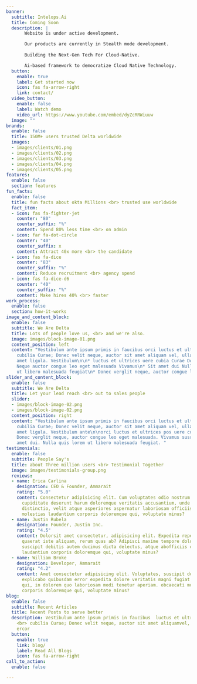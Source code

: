 ```yaml
---
banner:
  subtitle: Intelops.Ai
  title: Coming Soon
  description: |
       Website is under active development.

       Our products are currently in Stealth mode development.
       
       Building the Next-Gen Tech For Cloud-Native.

       Ai-based framework to democratize Cloud Native Technology.
  button:
    enable: true
    label: Get started now
    icon: fas fa-arrow-right
    link: contact/
  video_button:
    enable: false
    label: Watch demo
    video_url: https://www.youtube.com/embed/dyZcRRWiuuw
  image: ""
brands:
  enable: false
  title: 150M+ users trusted Delta worldwide
  images:
  - images/clients/01.png
  - images/clients/02.png
  - images/clients/03.png
  - images/clients/04.png
  - images/clients/05.png
features:
  enable: false
  section: features
fun_facts:
  enable: false
  title: fun facts about okta Millions <br> trusted use worldwide
  fact_item:
  - icon: fas fa-fighter-jet
    counter: "80"
    counter_suffix: "%"
    content: Spend 80% less time <br> on admin
  - icon: far fa-dot-circle
    counter: "40"
    counter_suffix: x
    content: Attract 40x more <br> the candidate
  - icon: fas fa-dice
    counter: "83"
    counter_suffix: "%"
    content: Reduce recruitment <br> agency spend
  - icon: fas fa-dice-d6
    counter: "40"
    counter_suffix: "%"
    content: Make hires 40% <br> faster
work_process:
  enable: false
  section: how-it-works
image_and_content_block:
  enable: false
  subtitle: We Are Delta
  title: Lots of people love us, <br> and we're also.
  image: images/block-image-01.png
  content_position: left
  content: "Vestibulum ante ipsum primis in faucibus orci luctus et ultrices posuere
    cubilia Curae; Donec velit neque, auctor sit amet aliquam vel, ullamcorper sit
    amet ligula. Vestibulum\n\n* luctus et ultrices uere cubia Curae Donec verglit\n*
    Neque auctor congue leo eget malesuada Vivamus\n* Sit amet dui Nulla quis lorem
    ut libero malesuada feugiat\n* Donec verglit neque, auctor congue leo  malesuada. "
slider_and_content_block:
  enable: false
  subtitle: We Are Delta
  title: Let your lead reach <br> out to sales people
  slider:
  - images/block-image-02.png
  - images/block-image-02.png
  content_position: right
  content: "Vestibulum ante ipsum primis in faucibus orci luctus et ultrices posuere
    cubilia Curae; Donec velit neque, auctor sit amet aliquam vel, ullamcorper sit
    amet ligula. Vestibulum ante\n\norci luctus et ultrices pos uere cubilia Curae;
    Donec verglit neque, auctor congue leo eget malesuada. Vivamus susr cipit sit
    amet dui. Nulla quis lorem ut libero malesuada feugiat. "
testimonials:
  enable: false
  subtitle: People Say's
  title: about Three million users <br> Testimonial Together
  image: images/testimonials-group.png
  reviews:
  - name: Erica Carlina
    designation: CEO & Founder, Ammarait
    rating: "5.0"
    content: Consectetur adipisicing elit. Cum voluptates odio nostrum impedit deleniti
      cupiditate deserunt harum doloremque veritatis accusantium, unde sint, laudantium
      distinctio, velit atque asperiores aspernatur laboriosam officiis obcaecati
      molestias laudantium corporis doloremque qui, voluptate minus?
  - name: Justin Rubela
    designation: Founder, Justin Inc.
    rating: "4.5"
    content: Dolorsit amet consectetur, adipisicing elit. Expedita repellendus optio
      quaerat iste aliquam, rerum quas ab? Adipisci maxime tempore doloremque laborum
      suscipit debitis autem ducimus dicta delectus, atque abofficiis obcaecati molestias
      laudantium corporis doloremque qui, voluptate minus?
  - name: William Broke
    designation: Developer, Ammarait
    rating: "4.2"
    content: Amet consectetur adipisicing elit. Voluptates, suscipit dolorum! Quis
      explicabo quibusdam error expedita dolore veritatis magni fugiat rem provident
      qui, in dolorem quo laboriosam modi tenetur aperiam. obcaecati molestias laudantium
      corporis doloremque qui, voluptate minus?
blog:
  enable: false
  subtitle: Recent Articles
  title: Recent Posts to serve better
  description: Vestibulum ante ipsum primis in faucibus  luctus et ultrices posuere
    <br> cubilia Curae; Donec velit neque, auctor sit amet aliquamvel, ullamsw rfgws
    ercor
  button:
    enable: true
    link: blog/
    label: Read All Blogs
    icon: fas fa-arrow-right
call_to_action:
  enable: false

---
```

